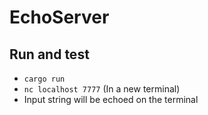 # EchoServer

## Run and test

 * `cargo run`
 * `nc localhost 7777` (In a new terminal)
 * Input string will be echoed on the terminal
